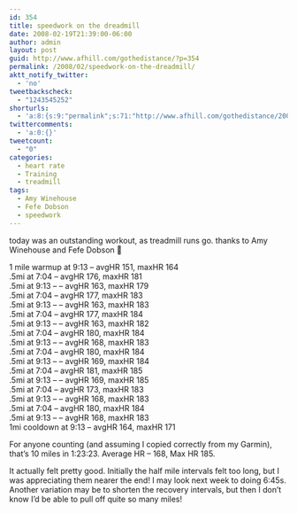 ```yaml
---
id: 354
title: speedwork on the dreadmill
date: 2008-02-19T21:39:00-06:00
author: admin
layout: post
guid: http://www.afhill.com/gothedistance/?p=354
permalink: /2008/02/speedwork-on-the-dreadmill/
aktt_notify_twitter:
  - 'no'
tweetbackscheck:
  - "1243545252"
shorturls:
  - 'a:8:{s:9:"permalink";s:71:"http://www.afhill.com/gothedistance/2008/02/speedwork-on-the-dreadmill/";s:7:"tinyurl";s:25:"http://tinyurl.com/cbgb3f";s:4:"isgd";s:17:"http://is.gd/ifH7";s:5:"bitly";s:18:"http://bit.ly/CVeA";s:4:"trim";s:17:"http://tr.im/ee0q";s:5:"snipr";s:22:"http://snipr.com/b8eaz";s:5:"snurl";s:22:"http://snurl.com/b8eaz";s:7:"snipurl";s:24:"http://snipurl.com/b8eaz";}'
twittercomments:
  - 'a:0:{}'
tweetcount:
  - "0"
categories:
  - heart rate
  - Training
  - treadmill
tags:
  - Amy Winehouse
  - Fefe Dobson
  - speedwork
---
```

today was an outstanding workout, as treadmill runs go. thanks to Amy Winehouse and Fefe Dobson 🙂

1 mile warmup at 9:13 &#8211; avgHR 151, maxHR 164  
.5mi at 7:04 &#8211; avgHR 176, maxHR 181  
.5mi at 9:13 &#8211; &#8211; avgHR 163, maxHR 179  
.5mi at 7:04 &#8211; avgHR 177, maxHR 183  
.5mi at 9:13 &#8211; &#8211; avgHR 163, maxHR 183  
.5mi at 7:04 &#8211; avgHR 177, maxHR 184  
.5mi at 9:13 &#8211; &#8211; avgHR 163, maxHR 182  
.5mi at 7:04 &#8211; avgHR 180, maxHR 184  
.5mi at 9:13 &#8211; &#8211; avgHR 168, maxHR 183  
.5mi at 7:04 &#8211; avgHR 180, maxHR 184  
.5mi at 9:13 &#8211; &#8211; avgHR 169, maxHR 184  
.5mi at 7:04 &#8211; avgHR 181, maxHR 185  
.5mi at 9:13 &#8211; &#8211; avgHR 169, maxHR 185  
.5mi at 7:04 &#8211; avgHR 173, maxHR 183  
.5mi at 9:13 &#8211; &#8211; avgHR 168, maxHR 183  
.5mi at 7:04 &#8211; avgHR 180, maxHR 184  
.5mi at 9:13 &#8211; &#8211; avgHR 168, maxHR 183  
1mi cooldown at 9:13 &#8211; avgHR 164, maxHR 171

For anyone counting (and assuming I copied correctly from my Garmin), that&#8217;s 10 miles in 1:23:23. Average HR &#8211; 168, Max HR 185.

It actually felt pretty good. Initially the half mile intervals felt too long, but I was appreciating them nearer the end! I may look next week to doing 6:45s. Another variation may be to shorten the recovery intervals, but then I don&#8217;t know I&#8217;d be able to pull off quite so many miles!